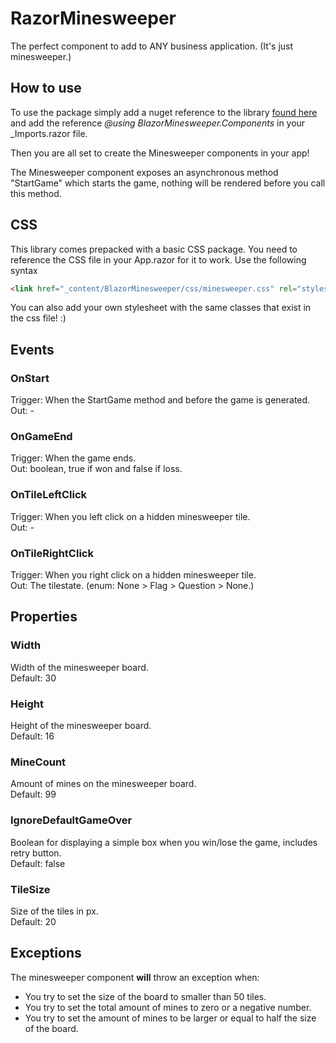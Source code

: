 # RazorMinesweeper

The perfect component to add to ANY business application.
(It's just minesweeper.)

## How to use
To use the package simply add a nuget reference to the library [found here](https://www.nuget.org/packages/BlazorMinesweeper/) and add the reference *@using BlazorMinesweeper.Components* in your _Imports.razor file. 

Then you are all set to create the Minesweeper components in your app!

The Minesweeper component exposes an asynchronous method "StartGame" which starts the game, nothing will be rendered before you call this method.

## CSS
This library comes prepacked with a basic CSS package. You need to reference the CSS file in your App.razor for it to work. Use the following syntax
``` html
<link href="_content/BlazorMinesweeper/css/minesweeper.css" rel="stylesheet" />
```
You can also add your own stylesheet with the same classes that exist in the css file! :)

## Events

### OnStart
Trigger: When the StartGame method and before the game is generated.\
Out: -

### OnGameEnd
Trigger: When the game ends.\
Out: boolean, true if won and false if loss.

### OnTileLeftClick
Trigger: When you left click on a hidden minesweeper tile.\
Out: -

### OnTileRightClick
Trigger: When you right click on a hidden minesweeper tile.\
Out: The tilestate. (enum: None > Flag > Question > None.)

## Properties

### Width
Width of the minesweeper board.\
Default: 30

### Height 
Height of the minesweeper board.\
Default: 16

### MineCount
Amount of mines on the minesweeper board.\
Default: 99

### IgnoreDefaultGameOver
Boolean for displaying a simple box when you win/lose the game, includes retry button.\
Default: false

### TileSize
Size of the tiles in px.\
Default: 20

## Exceptions

The minesweeper component **will** throw an exception when: 
  - You try to set the size of the board to smaller than 50 tiles.
  - You try to set the total amount of mines to zero or a negative number.
  - You try to set the amount of mines to be larger or equal to half the size of the board.




